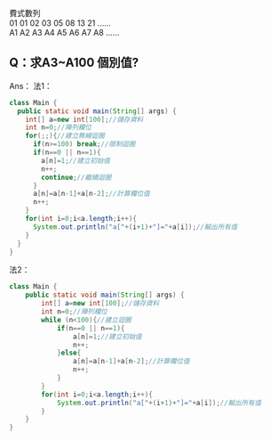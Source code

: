 
費式數列  
01  01  02  03  05  08  13  21 ......  
A1 A2 A3 A4 A5 A6 A7 A8 ......  

Q：求A3~A100 個別值?
-------------------
Ans：
法1：
```java
class Main {
  public static void main(String[] args) {
    int[] a=new int[100];//儲存資料
    int n=0;//陣列欄位
    for(;;){//建立無線迴圈
      if(n>=100) break;//限制迴圈
      if(n==0 || n==1){
        a[n]=1;//建立初始值
        n++;
        continue;//繼續迴圈
      }
      a[n]=a[n-1]+a[n-2];//計算欄位值
      n++;
    }
    for(int i=0;i<a.length;i++){
      System.out.println("a["+(i+1)+"]="+a[i]);//輸出所有值
    }
  }
}
```
法2：
```java
class Main {
    public static void main(String[] args) {
        int[] a=new int[100];//儲存資料
        int n=0;//陣列欄位
        while (n<100){//建立迴圈
            if(n==0 || n==1){
                a[n]=1;//建立初始值
                n++;
            }else{
                a[n]=a[n-1]+a[n-2];//計算欄位值
                n++;
            }
        }
        for(int i=0;i<a.length;i++){
            System.out.println("a["+(i+1)+"]="+a[i]);//輸出所有值
        }
    }
}
```
